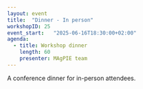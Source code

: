 ```yaml
---
layout: event
title:  "Dinner - In person"
workshopID: 25
event_start:   "2025-06-16T18:30:00+02:00"
agenda:
  - title: Workshop dinner
    length: 60
    presenter: MAgPIE team
---
```


A conference dinner for in-person attendees. 